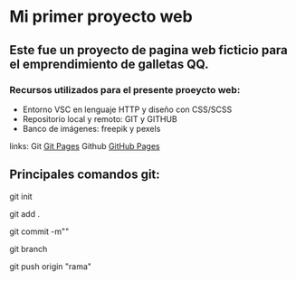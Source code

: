 # Mi primer proyecto web

## Este fue un proyecto de pagina web ficticio para el emprendimiento de galletas QQ.

### Recursos utilizados para el presente proeycto web:

- Entorno VSC en lenguaje HTTP y diseño con CSS/SCSS
- Repositorio local y remoto: GIT y GITHUB 
- Banco de imágenes: freepik y pexels

links:
Git [Git Pages](https://git-scm.com/)
Github [GitHub Pages](https://pages.github.com/)


## Principales comandos git:

git init

git add .

git commit -m""

git branch

git push origin "rama"
